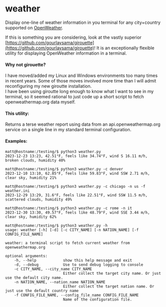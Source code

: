 # weather
Display one-line of weather information in you terminal for any city+country supported on [OpenWeather](https://openweathermap.org/).  

If this is something you are considering, look at the vastly superior [https://github.com/gourlaysama/girouette](https://github.com/gourlaysama/girouette)!  It is an exceptionally flexible utility for displaying OpenWeather information in a terminal.  

#### Why not girouette?  
I have moved/added my Linux and Windows environments too many times in recent years.  Some of those moves involved more time than I will admit reconfiguring my new giroutte installation.  
I have been using giroutte long enough to know what I want to see in my terminal, so it seemed rational to just code up a short script to fetch openweathermap.org data myself.  

#### This utility:  
Returns a terse weather report using data from an api.openweathermap.org service on a single line in my standard terminal configuration.  

#### Examples:  
```terminal
matt@hostname:/testing/$ python3 weather.py
2023-12-23 13:23, 42.51°F, feels like 34.74°F, wind S 16.11 m/h, broken clouds, humidity 40%

matt@hostname:/testing/$ python3 weather.py -c denver
2023-12-10 13:10, 62.85°F, feels like 59.83°F, wind SSW 2.71 m/h, clear sky, humidity 21%

matt@hostname:/testing/$ python3 weather.py -c chicago -n us -f weather.ini
2023-12-29 13:29, 31.6°F, feels like 22.51°F, wind SSW 11.5 m/h, scattered clouds, humidity 49%

matt@hostname:/testing/$ python3 weather.py -c rome -n it
2023-12-30 13:30, 49.57°F, feels like 48.79°F, wind SSE 3.44 m/h, clear sky, humidity 62%

matt@hostname:/testing/$ python3 weather.py -h
usage: weather [-h] [-d] [-c CITY_NAME] [-n NATION_NAME] [-f CONFIG_FILE_NAME]
  
weather: a terminal script to fetch current weather from openweathermap.org
  
optional arguments:
    -h, --help            show this help message and exit
    -d, --debug           Use to send debug logging to console
    -c CITY_NAME, --city_name CITY_NAME
                          Either collect the target city name. Or just use the default city name.
    -n NATION_NAME, --nation_name NATION_NAME
                          Either collect the target nation name. Or just use the default country name
    -f CONFIG_FILE_NAME, --config_file_name CONFIG_FILE_NAME
                          Name of the configuration file.
```


